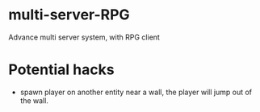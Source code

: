 # multi-server-RPG
Advance multi server system, with RPG client
# Potential hacks
- spawn player on another entity near a wall, the player will jump out of the wall.
